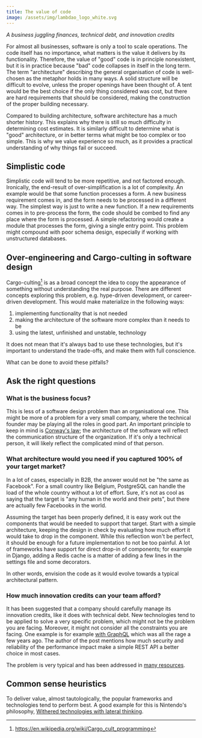 ```yaml
---
title: The value of code
image: /assets/img/lambdao_logo_white.svg
---
```


_A business juggling finances, technical debt, and innovation credits_

For almost all businesses, software is only a tool to scale operations.
The code itself has no importance, what matters is the value it delivers by its functionality.
Therefore, the value of "good" code is in principle nonexistent, but it is in practice because "bad" code collapses in itself in the long term. 
The term "architecture" describing the general organisation of code is well-chosen as the metaphor holds in many ways.
A solid structure will be difficult to evolve, unless the proper openings have been thought of. 
A tent would be the best choice if the only thing considered was cost, but there are hard requirements that should be considered, making the construction of the proper building necessary.

Compared to building architecture, software architecture has a much shorter history.
This explains why there is still so much difficulty in determining cost estimates.
It is similarly difficult to determine what is "good" architecture, or in better terms what might be too complex or too simple.
This is why we value experience so much, as it provides a practical understanding of why things fail or succeed.


## Simplistic code

Simplistic code will tend to be more repetitive, and not factored enough.
Ironically, the end-result of over-simplification is a lot of complexity.
An example would be that some function processes a form.
A new business requirement comes in, and the form needs to be processed in a different way.
The simplest way is just to write a new function. 
If a new requirements comes in to pre-process the form, the code should be combed to find any place where the form is processed. 
A simple refactoring would create a module that processes the form, giving a single entry point.
This problem might compound with poor schema design, especially if working with unstructured databases.

## Over-engineering and Cargo-culting in software design

Cargo-culting[^cargo] is as a broad concept the idea to copy the appearance of something without understanding the real purpose. There are different concepts exploring this problem, e.g. hype-driven development, or career-driven development.
This would make materialize in the following ways:
1) implementing functionality that is not needed
2) making the architecture of the software more complex than it needs to be
3) using the latest, unfinished and unstable, technology

It does not mean that it's always bad to use these technologies, but it's important to understand the trade-offs, and make them with full conscience.

What can be done to avoid these pitfalls?

## Ask the right questions

### What is the business focus?

This is less of a software design problem than an organisational one.
This might be more of a problem for a very small company, where the technical founder may be playing all the roles in good part.
An important principle to keep in mind is [Conway's law](https://martinfowler.com/bliki/ConwaysLaw.html); the architecture of the software will reflect the communication structure of the organization.
If it's only a technical person, it will likely reflect the complicated mind of that person.

[//]: # (This is fine if the product is targeted towards developers, who tend to be more forgiving of complexity.)

### What architecture would you need if you captured 100% of your target market?

In a lot of cases, especially in B2B, the answer would not be "the same as Facebook".
For a small country like Belgium, PostgreSQL can handle the load of the whole country without a lot of effort.
Sure, it's not as cool as saying that the target is "any human in the world and their pets", but there are actually few Facebooks in the world.

Assuming the target has been properly defined, it is easy work out the components that would be needed to support that target.
Start with a simple architecture, keeping the design in check by evaluating how much effort it would take to drop in the component. 
While this reflection won't be perfect, it should be enough for a future implementation to not be too painful.
A lot of frameworks have support for direct drop-in of components; for example in Django, adding a Redis cache is a matter of adding a few lines in the settings file and some decorators.

In other words, envision the code as it would evolve towards a typical architectural pattern.

### How much innovation credits can your team afford?

It has been suggested that a company should carefully manage its innovation credits, like it does with technical debt. 
New technologies tend to be applied to solve a very specific problem, which might not be the problem you are facing.
Moreover, it might not consider all the constraints you are facing.
One example is for example [with GraphQL](https://bessey.dev/blog/2024/05/24/why-im-over-graphql/) which was all the rage a few years ago. 
The author of the post mentions how much security and reliability of the performance impact make a simple REST API a better choice in most cases.

The problem is very typical and has been addressed in [many resources](https://www.detroitlabs.com/blog/avoid-shiny-objects-2/).

[//]: # (If all the constraints were considered, it would be likely that the shiny technology would have been as bloated as the current one.)

## Common sense heuristics

To deliver value, almost tautologically, the popular frameworks and technologies tend to perform best.
A good example for this is Nintendo's philosophy, [Withered technologies with lateral thinking](https://medium.com/@adamagb/nintendo-s-little-known-product-philosophy-lateral-thinking-with-withered-technology-bac7257d8f4).

    
[^cargo]: https://en.wikipedia.org/wiki/Cargo_cult_programming